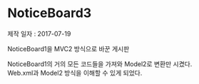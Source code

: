 # NoticeBoard3

제작 일자 : 2017-07-19

NoticeBoard1을 MVC2 방식으로 바꾼 게시판

NoticeBoard1의 거의 모든 코드들을 가져와 Model2로 변환만 시켰다.<br>
Web.xml과 Model2 방식을 이해할 수 있게 되었다.
